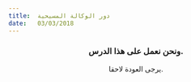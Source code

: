 ```yaml
---
title:  دور الوكالة المسيحية
date:   03/03/2018
---
```


### <center>ونحن نعمل على هذا الدرس.</center>
<center>يرجى العودة لاحقا.</center>